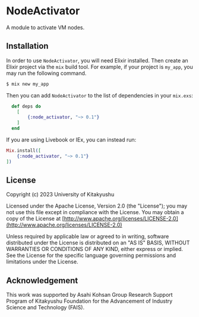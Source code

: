 # NodeActivator

<!-- MODULEDOC -->
A module to activate VM nodes.
<!-- MODULEDOC -->

## Installation

In order to use `NodeActivator`, you will need Elixir installed. Then create an Elixir project via the `mix` build tool. For example, if your project is `my_app`, you may run the following command.

```sh
$ mix new my_app
```

Then you can add `NodeActivator` to the list of dependencies in your `mix.exs`:

```elixir
  def deps do
    [
        {:node_activator, "~> 0.1"}
    ]
  end
```

If you are using Livebook or IEx, you can instead run:

```elixir
Mix.install([
    {:node_activator, "~> 0.1"}
])
```

## License

Copyright (c) 2023 University of Kitakyushu

Licensed under the Apache License, Version 2.0 (the "License");
you may not use this file except in compliance with the License.
You may obtain a copy of the License at [http://www.apache.org/licenses/LICENSE-2.0](http://www.apache.org/licenses/LICENSE-2.0)

Unless required by applicable law or agreed to in writing, software
distributed under the License is distributed on an "AS IS" BASIS,
WITHOUT WARRANTIES OR CONDITIONS OF ANY KIND, either express or implied.
See the License for the specific language governing permissions and
limitations under the License.

## Acknowledgement

This work was supported by Asahi Kohsan Group Research Support Program of Kitakyushu Foundation for the Advancement of Industry Science and Technology (FAIS).

